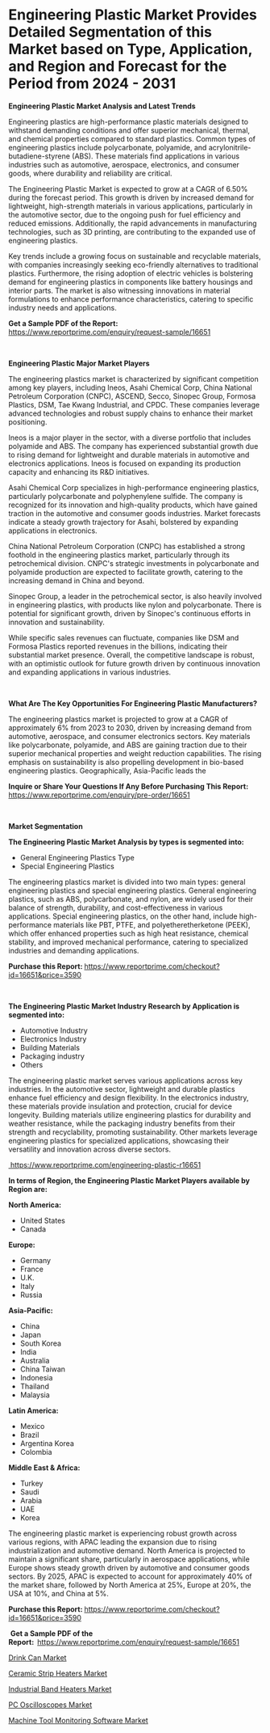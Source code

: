<p><h1>Engineering Plastic Market Provides Detailed Segmentation of this Market based on Type, Application, and Region and Forecast for the Period from 2024 - 2031</h1></p><p><strong>Engineering Plastic Market Analysis and Latest Trends</strong></p>
<p><p>Engineering plastics are high-performance plastic materials designed to withstand demanding conditions and offer superior mechanical, thermal, and chemical properties compared to standard plastics. Common types of engineering plastics include polycarbonate, polyamide, and acrylonitrile-butadiene-styrene (ABS). These materials find applications in various industries such as automotive, aerospace, electronics, and consumer goods, where durability and reliability are critical.</p><p>The Engineering Plastic Market is expected to grow at a CAGR of 6.50% during the forecast period. This growth is driven by increased demand for lightweight, high-strength materials in various applications, particularly in the automotive sector, due to the ongoing push for fuel efficiency and reduced emissions. Additionally, the rapid advancements in manufacturing technologies, such as 3D printing, are contributing to the expanded use of engineering plastics.</p><p>Key trends include a growing focus on sustainable and recyclable materials, with companies increasingly seeking eco-friendly alternatives to traditional plastics. Furthermore, the rising adoption of electric vehicles is bolstering demand for engineering plastics in components like battery housings and interior parts. The market is also witnessing innovations in material formulations to enhance performance characteristics, catering to specific industry needs and applications.</p></p>
<p><strong>Get a Sample PDF of the Report:&nbsp;</strong> <a href="https://www.reportprime.com/enquiry/request-sample/16651?utm_campaign=1134&utm_medium=2&utm_source=Github&utm_content=ia&utm_term=24122024&utm_id=engineering-plastic">https://www.reportprime.com/enquiry/request-sample/16651</a></p>
<p>&nbsp;</p>
<p><strong>Engineering Plastic Major Market Players</strong></p>
<p><p>The engineering plastics market is characterized by significant competition among key players, including Ineos, Asahi Chemical Corp, China National Petroleum Corporation (CNPC), ASCEND, Secco, Sinopec Group, Formosa Plastics, DSM, Tae Kwang Industrial, and CPDC. These companies leverage advanced technologies and robust supply chains to enhance their market positioning.</p><p>Ineos is a major player in the sector, with a diverse portfolio that includes polyamide and ABS. The company has experienced substantial growth due to rising demand for lightweight and durable materials in automotive and electronics applications. Ineos is focused on expanding its production capacity and enhancing its R&D initiatives.</p><p>Asahi Chemical Corp specializes in high-performance engineering plastics, particularly polycarbonate and polyphenylene sulfide. The company is recognized for its innovation and high-quality products, which have gained traction in the automotive and consumer goods industries. Market forecasts indicate a steady growth trajectory for Asahi, bolstered by expanding applications in electronics.</p><p>China National Petroleum Corporation (CNPC) has established a strong foothold in the engineering plastics market, particularly through its petrochemical division. CNPC's strategic investments in polycarbonate and polyamide production are expected to facilitate growth, catering to the increasing demand in China and beyond.</p><p>Sinopec Group, a leader in the petrochemical sector, is also heavily involved in engineering plastics, with products like nylon and polycarbonate. There is potential for significant growth, driven by Sinopec's continuous efforts in innovation and sustainability.</p><p>While specific sales revenues can fluctuate, companies like DSM and Formosa Plastics reported revenues in the billions, indicating their substantial market presence. Overall, the competitive landscape is robust, with an optimistic outlook for future growth driven by continuous innovation and expanding applications in various industries.</p></p>
<p>&nbsp;</p>
<p><strong>What Are The Key Opportunities For Engineering Plastic Manufacturers?</strong></p>
<p><p>The engineering plastics market is projected to grow at a CAGR of approximately 6% from 2023 to 2030, driven by increasing demand from automotive, aerospace, and consumer electronics sectors. Key materials like polycarbonate, polyamide, and ABS are gaining traction due to their superior mechanical properties and weight reduction capabilities. The rising emphasis on sustainability is also propelling development in bio-based engineering plastics. Geographically, Asia-Pacific leads the</p></p>
<p><strong>Inquire or Share Your Questions If Any Before Purchasing This Report:</strong> <a href="https://www.reportprime.com/enquiry/pre-order/16651?utm_campaign=1134&utm_medium=2&utm_source=Github&utm_content=ia&utm_term=24122024&utm_id=engineering-plastic">https://www.reportprime.com/enquiry/pre-order/16651</a></p>
<p>&nbsp;</p>
<p><strong>Market Segmentation</strong></p>
<p><strong>The Engineering Plastic Market Analysis by types is segmented into:</strong></p>
<p><ul><li>General Engineering Plastics Type</li><li>Special Engineering Plastics</li></ul></p>
<p><p>The engineering plastics market is divided into two main types: general engineering plastics and special engineering plastics. General engineering plastics, such as ABS, polycarbonate, and nylon, are widely used for their balance of strength, durability, and cost-effectiveness in various applications. Special engineering plastics, on the other hand, include high-performance materials like PBT, PTFE, and polyetheretherketone (PEEK), which offer enhanced properties such as high heat resistance, chemical stability, and improved mechanical performance, catering to specialized industries and demanding applications.</p></p>
<p><strong>Purchase this Report:&nbsp;</strong><a href="https://www.reportprime.com/checkout?id=16651&price=3590&utm_campaign=1134&utm_medium=2&utm_source=Github&utm_content=ia&utm_term=24122024&utm_id=engineering-plastic">https://www.reportprime.com/checkout?id=16651&price=3590</a></p>
<p>&nbsp;</p>
<p><strong>The Engineering Plastic Market Industry Research by Application is segmented into:</strong></p>
<p><ul><li>Automotive Industry</li><li>Electronics Industry</li><li>Building Materials</li><li>Packaging industry</li><li>Others</li></ul></p>
<p><p>The engineering plastic market serves various applications across key industries. In the automotive sector, lightweight and durable plastics enhance fuel efficiency and design flexibility. In the electronics industry, these materials provide insulation and protection, crucial for device longevity. Building materials utilize engineering plastics for durability and weather resistance, while the packaging industry benefits from their strength and recyclability, promoting sustainability. Other markets leverage engineering plastics for specialized applications, showcasing their versatility and innovation across diverse sectors.</p></p>
<p><a href="https://www.reportprime.com/engineering-plastic-r16651?utm_campaign=1134&utm_medium=2&utm_source=Github&utm_content=ia&utm_term=24122024&utm_id=engineering-plastic">&nbsp;https://www.reportprime.com/engineering-plastic-r16651</a></p>
<p><strong>In terms of Region, the Engineering Plastic Market Players available by Region are:</strong></p>
<p>
    <p> <strong> North America: </strong>
        <ul>
            <li>United States</li>
            <li>Canada</li>
        </ul>
        </p> 
    <p> <strong> Europe: </strong>
        <ul>
            <li>Germany</li>
            <li>France</li>
            <li>U.K.</li>
            <li>Italy</li>
            <li>Russia</li>
        </ul>
        </p> 
    <p> <strong> Asia-Pacific: </strong>
        <ul>
            <li>China</li>
            <li>Japan</li>
            <li>South Korea</li>
            <li>India</li>
            <li>Australia</li>
            <li>China Taiwan</li>
            <li>Indonesia</li>
            <li>Thailand</li>
            <li>Malaysia</li>
        </ul>
        </p> 
    <p> <strong> Latin America: </strong>
        <ul>
            <li>Mexico</li>
            <li>Brazil</li>
            <li>Argentina Korea</li>
            <li>Colombia</li>
        </ul>
        </p> 
    <p> <strong> Middle East & Africa: </strong>
        <ul>
            <li>Turkey</li>
            <li>Saudi</li>
            <li>Arabia</li>
            <li>UAE</li>
            <li>Korea</li>
        </ul>
    </p>
    </p>
<p><p>The engineering plastic market is experiencing robust growth across various regions, with APAC leading the expansion due to rising industrialization and automotive demand. North America is projected to maintain a significant share, particularly in aerospace applications, while Europe shows steady growth driven by automotive and consumer goods sectors. By 2025, APAC is expected to account for approximately 40% of the market share, followed by North America at 25%, Europe at 20%, the USA at 10%, and China at 5%.</p></p>
<p><strong>Purchase this Report: </strong><a href="https://www.reportprime.com/checkout?id=16651&price=3590&utm_campaign=1134&utm_medium=2&utm_source=Github&utm_content=ia&utm_term=24122024&utm_id=engineering-plastic">https://www.reportprime.com/checkout?id=16651&price=3590</a></p>
<p>&nbsp;<strong>Get a Sample PDF of the Report:&nbsp;&nbsp;</strong><a href="https://www.reportprime.com/enquiry/request-sample/16651?utm_campaign=1134&utm_medium=2&utm_source=Github&utm_content=ia&utm_term=24122024&utm_id=engineering-plastic">https://www.reportprime.com/enquiry/request-sample/16651</a></p>
<p><strong></strong></p>
<p><p><a href="https://www.linkedin.com/pulse/drink-can-market-study-provides-key-insights-projected-cagr-jl6xf?utm_campaign=1134&utm_medium=2&utm_source=Github&utm_content=ia&utm_term=24122024&utm_id=engineering-plastic">Drink Can Market</a></p><p><a href="https://www.linkedin.com/pulse/ceramic-strip-heaters-market-growth-key-factors-driving-expansion-wptfe?utm_campaign=1134&utm_medium=2&utm_source=Github&utm_content=ia&utm_term=24122024&utm_id=engineering-plastic">Ceramic Strip Heaters Market</a></p><p><a href="https://www.linkedin.com/pulse/revenue-generation-insights-industrial-band-heaters-market-yuxhe?utm_campaign=1134&utm_medium=2&utm_source=Github&utm_content=ia&utm_term=24122024&utm_id=engineering-plastic">Industrial Band Heaters Market</a></p><p><a href="https://www.linkedin.com/pulse/pc-oscilloscopes-market-size-analysis-growing-74-cagr-sbqce?utm_campaign=1134&utm_medium=2&utm_source=Github&utm_content=ia&utm_term=24122024&utm_id=engineering-plastic">PC Oscilloscopes Market</a></p><p><a href="https://www.linkedin.com/pulse/projected-revenue-growth-machine-tool-monitoring-software-7veqc?utm_campaign=1134&utm_medium=2&utm_source=Github&utm_content=ia&utm_term=24122024&utm_id=engineering-plastic">Machine Tool Monitoring Software Market</a></p></p>